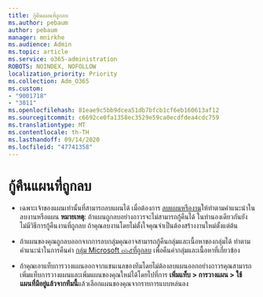 ```yaml
---
title: กู้คืนแผนที่ถูกลบ
ms.author: pebaum
author: pebaum
manager: mnirkhe
ms.audience: Admin
ms.topic: article
ms.service: o365-administration
ROBOTS: NOINDEX, NOFOLLOW
localization_priority: Priority
ms.collection: Adm_O365
ms.custom:
- "9001718"
- "3811"
ms.openlocfilehash: 81eae9c5bb9dcea51db7bfcb1cf6eb160613af12
ms.sourcegitcommit: c6692ce0fa1358ec3529e59ca0ecdfdea4cdc759
ms.translationtype: MT
ms.contentlocale: th-TH
ms.lasthandoff: 09/14/2020
ms.locfileid: "47741358"
---
```

# <a name="recover-deleted-plans"></a>กู้คืนแผนที่ถูกลบ

- เฉพาะเจ้าของแผนเท่านั้นที่สามารถลบแผนได้ เมื่อต้องการ [ลบแผนหรืองาน](https://support.microsoft.com/office/39e10e78-13f0-446d-94cd-9e562648497a.)ให้ทำตามคำแนะนำในลบงานหรือแผน  **หมายเหตุ**: ถ้าแผนถูกลบอย่างถาวรจะไม่สามารถกู้คืนได้ ในทำนองเดียวกันยังไม่มีวิธีการกู้คืนงานที่ถูกลบ ถ้าคุณลบงานโดยไม่ตั้งใจคุณจำเป็นต้องสร้างงานใหม่ตั้งแต่ต้น

- ถ้าแผนของคุณถูกลบออกจากการลบกลุ่มคุณอาจสามารถกู้คืนกลุ่มและเนื้อหาของกลุ่มได้ ทำตามคำแนะนำในการคืนค่า [กลุ่ม Microsoft ๓๖๕ที่ถูกลบ](https://docs.microsoft.com/microsoft-365/admin/create-groups/restore-deleted-group?view=o365-worldwide) เพื่อคืนค่ากลุ่มและเนื้อหาที่เกี่ยวข้อง

- ถ้าคุณเอาแท็บการวางแผนออกจากแชนเนลของทีมโดยไม่ต้องลบแผนออกอย่างถาวรคุณสามารถเพิ่มแท็บการวางแผนและเพิ่มแผนของคุณใหม่ได้โดยไปที่การ **เพิ่มแท็บ > การวางแผน > ใช้แผนที่มีอยู่แล้วจากทีมนี้**แล้วเลือกแผนของคุณจากรายการแบบหล่นลง
